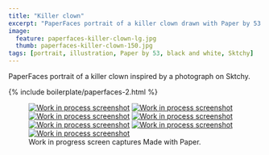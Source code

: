 ```yaml
---
title: "Killer clown"
excerpt: "PaperFaces portrait of a killer clown drawn with Paper by 53 on an iPad."
image: 
  feature: paperfaces-killer-clown-lg.jpg
  thumb: paperfaces-killer-clown-150.jpg
tags: [portrait, illustration, Paper by 53, black and white, Sktchy]
---
```


PaperFaces portrait of a killer clown inspired by a photograph on Sktchy.

{% include boilerplate/paperfaces-2.html %}

<figure class="third">
  <a href="{{ site.url }}/images/paperfaces-killer-clown-process-1-lg.jpg"><img src="{{ site.url }}/images/paperfaces-killer-clown-process-1-600.jpg" alt="Work in process screenshot"></a>
  <a href="{{ site.url }}/images/paperfaces-killer-clown-process-2-lg.jpg"><img src="{{ site.url }}/images/paperfaces-killer-clown-process-2-600.jpg" alt="Work in process screenshot"></a>
  <a href="{{ site.url }}/images/paperfaces-killer-clown-process-3-lg.jpg"><img src="{{ site.url }}/images/paperfaces-killer-clown-process-3-600.jpg" alt="Work in process screenshot"></a>
  <a href="{{ site.url }}/images/paperfaces-killer-clown-process-4-lg.jpg"><img src="{{ site.url }}/images/paperfaces-killer-clown-process-4-600.jpg" alt="Work in process screenshot"></a>
  <a href="{{ site.url }}/images/paperfaces-killer-clown-process-5-lg.jpg"><img src="{{ site.url }}/images/paperfaces-killer-clown-process-5-600.jpg" alt="Work in process screenshot"></a>
  <a href="{{ site.url }}/images/paperfaces-killer-clown-process-6-lg.jpg"><img src="{{ site.url }}/images/paperfaces-killer-clown-process-6-600.jpg" alt="Work in process screenshot"></a>
  <a href="{{ site.url }}/images/paperfaces-killer-clown-process-7-lg.jpg"><img src="{{ site.url }}/images/paperfaces-killer-clown-process-7-600.jpg" alt="Work in process screenshot"></a>
  <figcaption>Work in progress screen captures Made with Paper.</figcaption>
</figure>
